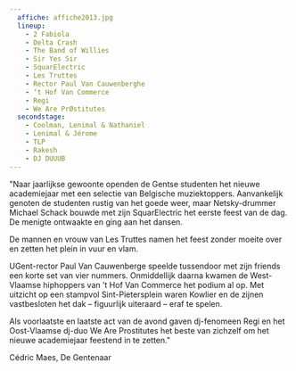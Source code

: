 ```yaml
---
  affiche: affiche2013.jpg
  lineup:
    - 2 Fabiola
    - Delta Crash
    - The Band of Willies
    - Sir Yes Sir
    - SquarElectric
    - Les Truttes
    - Rector Paul Van Cauwenberghe
    - ‘t Hof Van Commerce
    - Regi
    - We Are PrØstitutes
  secondstage:
    - Coolman, Lenimal & Nathaniel
    - Lenimal & Jérome
    - TLP
    - Rakesh
    - DJ DUUUB
---
```


"Naar jaarlijkse gewoonte openden de Gentse studenten het nieuwe academiejaar met een selectie van Belgische muziektoppers. Aanvankelijk genoten de studenten rustig van het goede weer, maar Netsky-drummer Michael Schack bouwde met zijn SquarElectric het eerste feest van de dag. De menigte ontwaakte en ging aan het dansen.

De mannen en vrouw van Les Truttes namen het feest zonder moeite over en zetten het plein in vuur en vlam.

UGent-rector Paul Van Cauwenberge speelde tussendoor met zijn friends een korte set van vier nummers. Onmiddellijk daarna kwamen de West-Vlaamse hiphoppers van ’t Hof Van Commerce het podium al op. Met uitzicht op een stampvol Sint-Pietersplein waren Kowlier en de zijnen vastbesloten het dak – figuurlijk uiteraard – eraf te spelen.

Als voorlaatste en laatste act van de avond gaven dj-fenomeen Regi en het Oost-Vlaamse dj-duo We Are Prostitutes het beste van zichzelf om het nieuwe academiejaar feestend in te zetten."

Cédric Maes, De Gentenaar

